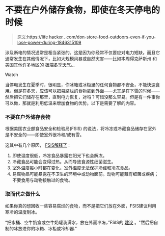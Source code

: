 # 不要在户外储存食物，即使在冬天停电的时候

> 原文:[https://life hacker . com/don-store-food-outdoors-even-if-you-lose-power-during-1846315109](https://lifehacker.com/dont-store-food-outdoors-even-if-you-lose-power-during-1846315109)

涉及断电的情况通常是相当紧张的。这是因为你经常不仅要应对电力短缺，而且它通常发生在其他情况下，比如大规模风暴或自然灾害——比如本周得克萨斯州 和美国其他许多地区的 [极端冬季天气。](https://www.nytimes.com/2021/02/19/us/texas-deaths-winter-storm.html) 

Watch

当停电发生在夏季时，很明显，你冰箱或冰柜里的任何食物都不安全，不能快速食用。但是在冬天，应该可以把易腐烂的食物拿到外面——尤其是在下雪的时候——然后把它们储存在那里，直到电力恢复，对吗？可惜没那么容易。但是有一件事你可以做，那就是利用低温来增加食物的优势。以下是需要了解的内容。

### 不要在户外储存食物

根据美国农业部食品安全和检验局(FSIS) 的说法，将冷冻或冷藏食品储存在室外是不安全的——即使室外很冷和/或有雪。

这其中有几个原因， [FSIS解释了](https://www.fsis.usda.gov/wps/portal/fsis/topics/food-safety-education/get-answers/food-safety-fact-sheets/emergency-preparedness/keeping-food-safe-during-an-emergency/ct_index) :

1.  即使温度很低，冷冻食品暴露在阳光下也会解冻。
2.  冷藏食品可能会变得过热，从而导致食源性细菌滋生。
3.  室外温度每小时都在变化，室外温度无法保护冷藏和冷冻食品。
4.  易腐物品可能暴露在不卫生的环境中或动物面前。动物可能藏有细菌或疾病；不要食用与动物接触过的食物。

### 取而代之做什么

如果你真的想回收一些容易腐烂的食物，而不是把它们放在外面，FSIS建议利用寒冷的温度制冰。

“把水桶、空牛奶盒或空牛奶罐装满水，放在外面冷冻，”FSIS的 [建议](https://www.fsis.usda.gov/wps/portal/fsis/topics/food-safety-education/get-answers/food-safety-fact-sheets/emergency-preparedness/keeping-food-safe-during-an-emergency/ct_index) 。"然后把自制的冰放进你的冰箱、冰柜或冷却器."